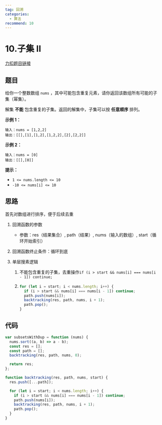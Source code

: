 ```yaml
---
tag: 回溯
categories:
  - 算法
recommend: 10
---
```


# 10.子集 II

[力扣题目链接](https://leetcode.cn/problems/subsets-ii/)

## 题目

给你一个整数数组 `nums` ，其中可能包含重复元素，请你返回该数组所有可能的子集（幂集）。

解集 **不能** 包含重复的子集。返回的解集中，子集可以按 **任意顺序** 排列。

**示例 1：**

```
输入：nums = [1,2,2]
输出：[[],[1],[1,2],[1,2,2],[2],[2,2]]
```

**示例 2：**

```
输入：nums = [0]
输出：[[],[0]]
```

**提示：**

- `1 <= nums.length <= 10`
- `-10 <= nums[i] <= 10`

## 思路

首先对数组进行排序，便于后续去重

1. 回溯函数的参数

   - 参数：res（结果集合）, path（结果）, nums（输入的数组）, start（循环开始索引）

2. 回溯函数终止条件：循环到底

3. 单层搜素逻辑

   1. 不能包含重复的子集，去重操作`if (i > start && nums[i] === nums[i - 1]) continue;`

   2. ```js
      for (let i = start; i < nums.length; i++) {
        if (i > start && nums[i] === nums[i - 1]) continue;
        path.push(nums[i]);
        backtracking(res, path, nums, i + 1);
        path.pop();
      }
      ```

## 代码

```js
var subsetsWithDup = function (nums) {
  nums.sort((a, b) => a - b);
  const res = [];
  const path = [];
  backtracking(res, path, nums, 0);

  return res;
};

function backtracking(res, path, nums, start) {
  res.push([...path]);

  for (let i = start; i < nums.length; i++) {
    if (i > start && nums[i] === nums[i - 1]) continue;
    path.push(nums[i]);
    backtracking(res, path, nums, i + 1);
    path.pop();
  }
}
```
